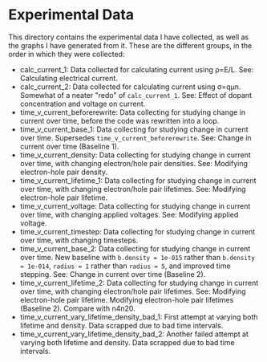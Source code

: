 # Experimental Data
This directory contains the experimental data I have collected, as well as the graphs I have generated from it. These are the different groups, in the order in which they were collected:
- calc_current_1: Data collected for calculating current using ρ=E/L. See: Calculating electrical current.
- calc_current_2: Data collected for calculating current using σ=qμn. Somewhat of a neater "redo" of `calc_current_1`. See: Effect of dopant concentration and voltage on current.
- time_v_current_beforerewrite: Data collecting for studying change in current over time, before the code was rewritten into a loop.
- time_v_current_base_1: Data collecting for studying change in current over time. Supersedes `time_v_current_beforerewrite`. See: Change in current over time (Baseline 1).
- time_v_current_density: Data collecting for studying change in current over time, with changing electron/hole pair densities. See: Modifying electron-hole pair density.
- time_v_current_lifetime_1: Data collecting for studying change in current over time, with changing electron/hole pair lifetimes. See: Modifying electron-hole pair lifetime.
- time_v_current_voltage: Data collecting for studying change in current over time, with changing applied voltages. See: Modifying applied voltage.
- time_v_current_timestep: Data collecting for studying change in current over time, with changing timesteps.
- time_v_current_base_2: Data collecting for studying change in current over time. New baseline with `b.density = 1e-015` rather than `b.density = 1e-014`, `radius = 1` rather than `radius = 5`, and improved time stepping. See: Change in current over time (Baseline 2).
- time_v_current_lifetime_2: Data collecting for studying change in current over time, with changing electron/hole pair lifetimes. See: Modifying electron-hole pair lifetime. Modifying electron-hole pair lifetimes (Baseline 2). Compare with n4n20.
- time_v_current_vary_lifetime_density_bad_1: First attempt at varying both lifetime and density. Data scrapped due to bad time intervals.
- time_v_current_vary_lifetime_density_bad_2: Another failed attempt at varying both lifetime and density. Data scrapped due to bad time intervals.
